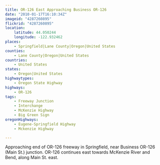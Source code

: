 ```yaml
---
title: OR-126 East Approaching Business OR-126
date: "2010-01-17T16:10:34Z"
imageid: "4287260895"
flickrid: "4287260895"
location:
    latitude: 44.050244
    longitude: -122.932462
places:
    - Springfield|Lane County|Oregon|United States
counties:
    - Lane County|Oregon|United States
countries:
    - United States
states:
    - Oregon|United States
highwaytypes:
    - Oregon State Highway
highways:
    - OR-126
tags:
    - Freeway Junction
    - Interchange
    - McKenzie Highway
    - Big Green Sign
oregonHighways:
    - Eugene-Springfield Highway
    - Mckenzie Highway

---
```

Approaching end of OR-126 freeway in Springfield, near Business OR-126 (Main St.) junction.  OR-126 continues east towards McKenzie River and Bend, along Main St. east.